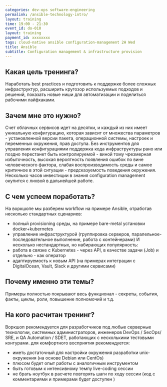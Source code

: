 ```yaml
---
categories: dev-ops software-engineering
permalink: /ansible-technology-intro/
layout: training
time: 19:00 - 21:30
event_id: do-010
layout: training
payment_id: xxxxxxxx
tags: cloud-native ansible configuration-management 2H Wed
title: Ansible
subtitle: Configuration management & infrastructure provision
---
```

## Какая цель тренинга?
Наработать best practices и подготовить к поддержке более сложных инфраструктур, расширить кругозор используемых подходов и решений, показать новые ниши для автоматизации и поделиться рабочими лайфхаками.

## Зачем мне это нужно?
Счет облачных сервисов идет на десятки, и каждый из них имеет уникальную конфигурацию, которая зависит от множества параметров - установленной версии пакета, операционной системы, настроек и переменных окружения, прав доступа. Без инструментов для управления конфигурациями поддержка кода инфраструктуры рано или поздно перестанет быть контролируемой - виной тому чрезмерная избыточность, высокая вероятность появления ошибок по вине человеческого фактора, слабая воспроизводимость среды и самое критичное в этой ситуации - предсказуемость поведения окружения. Несколько часов инвестиции в знания configuration management окупится с лихвой в дальнейшей работе.

## С чем успеем поработать?
На воркшопе мы разберем workflow на примере Ansible, отработав несколько стандартных сценариев:
- полный provisioning среды, на примере bare-metal установки docker+kubernetes 
- управление инфраструктурой (группировка серверов, паралельное-последовательное выполнение, работа с контейнерами)
И несколько нестандартных, но набирающих популярность:
- работа в связке с Kubernetes - через API, в качестве задачи (Job) и отдельно - как оператор 
- адаптируемость к новым API (на примерах интеграции с DigitalOcean, Vault, Slack и другими сервисами)

## Почему именно эти темы?
Примеры полностью покрывают весь функционал - секреты, события, факты, циклы, роли, повышение полномочий и т.д.

## На кого расчитан тренинг?
Воркшоп рекомендуется для разработчиков под любые серверные технологии, системных администраторов, инженеров DevOps / SecOps/ SRE, и QA Automation / SDET, работающих с несколькими тестовыми контурами.
для комфортного восприятия рекомендуется: 
- иметь достаточный для настройки окружения разработки unix-окружения (на основе Debian или CentOs)
- плюсом будет опыт работы с аналогичным инструментом
- быть готовым к интенсивному темпу live-coding сессии
- не брать ноутбук в расчете повторять шаги по ходу сессии (код с комментариями и примерами будет доступен )
